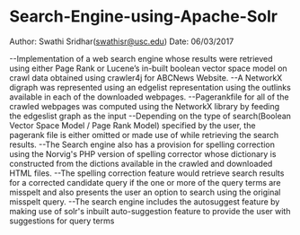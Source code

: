 # Search-Engine-using-Apache-Solr

Author: Swathi Sridhar(swathisr@usc.edu)
Date: 06/03/2017

--Implementation of a web search engine whose results were retrieved using either Page Rank or Lucene’s in-built boolean vector space model on crawl data obtained using crawler4j for ABCNews Website.
--A NetworkX digraph was represented using an edgelist representation using the outlinks available in each of the downloaded webpages.
--Pagerankfile for all of the crawled webpages was computed using the NetworkX library by feeding the edgeslist graph as the input
--Depending on the type of search(Boolean Vector Space Model / Page Rank Model) specified by the user, the pagerank file is either omitted or made use of while retrieving the search results.
--The Search engine also has a provision for spelling correction using the Norvig's PHP version of spelling corrector whose dictionary is constructed from the dictions available in the crawled and downloaded HTML files.
--The spelling correction feature would retrieve search results for a corrected candidate query if the one or more of the query terms are misspelt and also presents the user an option to search using the original misspelt query.
--The search engine includes the autosuggest feature by making use of solr's inbuilt auto-suggestion feature to provide the user with suggestions for query terms

